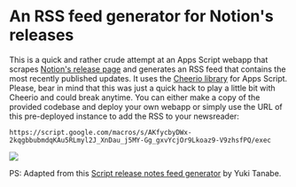 # An RSS feed generator for Notion's releases

This is a quick and rather crude attempt at an Apps Script webapp that scrapes [Notion's release page](https://www.notion.so/releases) and generates an RSS feed that contains the most recently published updates. It uses the [Cheerio library](1ReeQ6WO8kKNxoaA_O0XEQ589cIrRvEBA9qcWpNqdOP17i47u6N9M5Xh0) for Apps Script. Please, bear in mind that this was just a quick hack to play a little bit with Cheerio and could break anytime. You can either make a copy of the provided codebase and deploy your own webapp or simply use the URL of this pre-deployed instance to add the RSS to your newsreader:

```
https://script.google.com/macros/s/AKfycbyDWx-2kqgbbubmdqKAu5RLmyl2J_XnDau_j5MY-Gg_gxvYcjOr9Lkoaz9-V9zhsfPQ/exec
```

![](https://user-images.githubusercontent.com/12829262/176773245-55f3e9ec-bc93-414d-acc1-9f8ec34fbe45.gif)

PS: Adapted from this [ Script release notes feed generator](https://github.com/tanabee/google-apps-script-release-notes-feed) by Yuki Tanabe.
